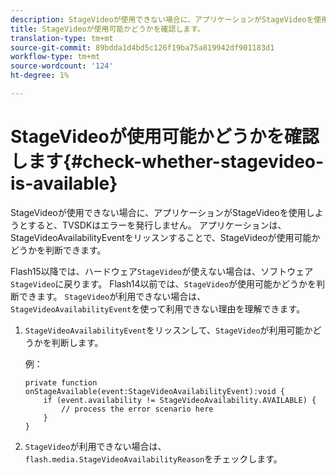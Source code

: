 ```yaml
---
description: StageVideoが使用できない場合に、アプリケーションがStageVideoを使用しようとすると、TVSDKはエラーを発行しません。 アプリケーションは、StageVideoAvailabilityEventをリッスンすることで、StageVideoが使用可能かどうかを判断できます。
title: StageVideoが使用可能かどうかを確認します。
translation-type: tm+mt
source-git-commit: 89bdda1d4bd5c126f19ba75a819942df901183d1
workflow-type: tm+mt
source-wordcount: '124'
ht-degree: 1%

---
```



# StageVideoが使用可能かどうかを確認します{#check-whether-stagevideo-is-available}

StageVideoが使用できない場合に、アプリケーションがStageVideoを使用しようとすると、TVSDKはエラーを発行しません。 アプリケーションは、StageVideoAvailabilityEventをリッスンすることで、StageVideoが使用可能かどうかを判断できます。

Flash15以降では、ハードウェア`StageVideo`が使えない場合は、ソフトウェア`StageVideo`に戻ります。 Flash14以前では、`StageVideo`が使用可能かどうかを判断できます。 `StageVideo`が利用できない場合は、`StageVideoAvailabilityEvent`を使って利用できない理由を理解できます。

1. `StageVideoAvailabilityEvent`をリッスンして、`StageVideo`が利用可能かどうかを判断します。

   例：

   ```
   private function onStageAvailable(event:StageVideoAvailabilityEvent):void {
       if (event.availability != StageVideoAvailability.AVAILABLE) {
           // process the error scenario here
       }
   }
   ```

1. `StageVideo`が利用できない場合は、`flash.media.StageVideoAvailabilityReason`をチェックします。
